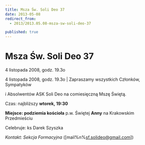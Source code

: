 ```yaml
---
title: Msza Św. Soli Deo 37
date: 2013-05-08
redirect_from: 
  - 2013/2013.05.08-msza-sw-soli-deo-37

published: true
---
```




# Msza Św. Soli Deo 37

<time>4 listopada 2008, godz. 19.3o</time>

4 listopada 2008, godz. 19.3o | 
Zapraszamy wszystkich Członków, Sympatyków 

i Absolwentów ASK Soli Deo na comiesięczną Mszę Świętą.

Czas: najbliższy **wtorek,&nbsp;19:30**

**Miejsce: podziemia kościoła** p.w. Świętej **Anny** na Krakowskim Przedmieściu&nbsp;

Celebruje: ks Darek Szyszka

*Kontakt: Sekcja Formacyjna* ([mail%n%sf.solideo@gmail.com])

         

                  

         


<!--{{json:{"created_date":"2013-05-08 20:59:32","publish_down":"0000-00-00 00:00:00","id":"670"}}}-->
